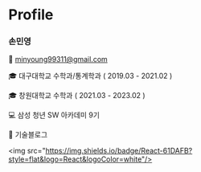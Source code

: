 # Profile

### 손민영

📧 minyoung99311@gmail.com

🎓 대구대학교 수학과/통계학과 ( 2019.03 - 2021.02 )

🎓 창원대학교 수학과 ( 2021.03 - 2023.02 )

💻 삼성 청년 SW 아카데미 9기

📓 기술블로그

<img src="https://img.shields.io/badge/React-61DAFB?style=flat&logo=React&logoColor=white"/>


